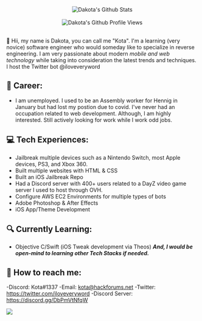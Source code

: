 <div align="center">
  <img src="https://github-readme-stats.vercel.app/api?username=r31gndev&show_icons=true&theme=dracula" alt="Dakota's Github Stats">
  <br><br>
  <img src="https://komarev.com/ghpvc/?username=r31gndev&color=F4A4B5&style=flat" alt="Dakota's Github Profile Views" />
</div>
<br>

👋 Hii, my name is Dakota, you can call me "Kota". I'm a learning (very novice) software engineer who would someday like to specialize in reverse engineering. I am very passionate about modern *mobile and web technology* while taking into consideration the latest trends and techniques. I host the Twitter bot @iloveveryword<br/>

## 💼 Career: 
- I am unemployed. I used to be an Assembly worker for Hennig in January but had lost my postion due to covid. I've never had an occupation related to web development. Although, I am highly interested. Still actively looking for work while I work odd jobs.

## 💻 Tech Experiences:
- Jailbreak multiple devices such as a Nintendo Switch, most Apple devices, PS3, and Xbox 360.
- Built multiple websites with HTML & CSS
- Built an iOS Jailbreak Repo
- Had a Discord server with 400+ users related to a DayZ video game server I used to host through OVH.
- Configure AWS EC2 Environments for multiple types of bots
- Adobe Photoshop & After Effects
- iOS App/Theme Development

## 🔍 Currently Learning:
- Objective C/Swift (iOS Tweak development via Theos)
***And, I would be open-mind to learning other Tech Stacks if needed.***

## 🚀 How to reach me:
-Discord: Kota#1337
-Email: kota@hackforums.net
-Twitter: https://twitter.com/iloveveryword
-Discord Server: https://discord.gg/DbPmVtNfqW

<a href="https://discord.com/users/905272587674853376">
  <img src="https://media.discordapp.net/attachments/1045839410903650394/1046704605326745680/XenRec.gif" align="left" />
</a>

